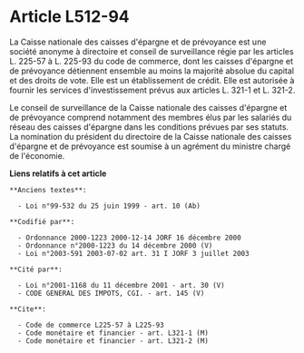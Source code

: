 # Article L512-94

La Caisse nationale des caisses d'épargne et de prévoyance est une société anonyme à directoire et conseil de surveillance
régie par les articles L. 225-57 à L. 225-93 du code de commerce, dont les caisses d'épargne et de prévoyance détiennent
ensemble au moins la majorité absolue du capital et des droits de vote. Elle est un établissement de crédit. Elle est
autorisée à fournir les services d'investissement prévus aux articles L. 321-1 et L. 321-2.

Le conseil de surveillance de la Caisse nationale des caisses d'épargne et de prévoyance comprend notamment des membres élus
par les salariés du réseau des caisses d'épargne dans les conditions prévues par ses statuts. La nomination du président du
directoire de la Caisse nationale des caisses d'épargne et de prévoyance est soumise à un agrément du ministre chargé de
l'économie.

**Liens relatifs à cet article**

	**Anciens textes**:

	  - Loi n°99-532 du 25 juin 1999 - art. 10 (Ab)

	**Codifié par**:

	  - Ordonnance 2000-1223 2000-12-14 JORF 16 décembre 2000
	  - Ordonnance n°2000-1223 du 14 décembre 2000 (V)
	  - Loi n°2003-591 2003-07-02 art. 31 I JORF 3 juillet 2003

	**Cité par**:

	  - Loi n°2001-1168 du 11 décembre 2001 - art. 30 (V)
	  - CODE GENERAL DES IMPOTS, CGI. - art. 145 (V)

	**Cite**:

	  - Code de commerce L225-57 à L225-93
	  - Code monétaire et financier - art. L321-1 (M)
	  - Code monétaire et financier - art. L321-2 (M)
